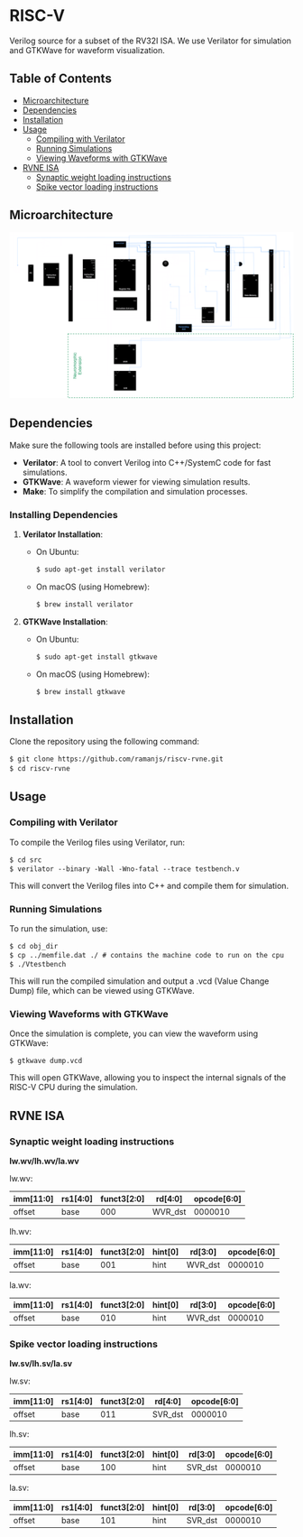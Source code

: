 # RISC-V

Verilog source for a subset of the RV32I ISA. We use Verilator for simulation and GTKWave for waveform visualization.

## Table of Contents
- [Microarchitecture](#microarchitecture)
- [Dependencies](#dependencies)
- [Installation](#installation)
- [Usage](#usage)
  - [Compiling with Verilator](#compiling-with-verilator)
  - [Running Simulations](#running-simulations)
  - [Viewing Waveforms with GTKWave](#viewing-waveforms-with-gtkwave)
- [RVNE ISA](#rvne-isa)
  - [Synaptic weight loading instructions](#synaptic-weight-loading-instructions)
  - [Spike vector loading instructions](#spike-vector-loading-instructions)

## Microarchitecture

![](arch.png)

## Dependencies

Make sure the following tools are installed before using this project:

- **Verilator**: A tool to convert Verilog into C++/SystemC code for fast simulations.
- **GTKWave**: A waveform viewer for viewing simulation results.
- **Make**: To simplify the compilation and simulation processes.

### Installing Dependencies

1. **Verilator Installation**:
   - On Ubuntu:
     ```bash
     $ sudo apt-get install verilator
     ```
   - On macOS (using Homebrew):
     ```bash
     $ brew install verilator
     ```

2. **GTKWave Installation**:
   - On Ubuntu:
     ```bash
     $ sudo apt-get install gtkwave
     ```
   - On macOS (using Homebrew):
     ```bash
     $ brew install gtkwave
     ```

## Installation

Clone the repository using the following command:

```bash
$ git clone https://github.com/ramanjs/riscv-rvne.git
$ cd riscv-rvne
```

## Usage

### Compiling with Verilator

To compile the Verilog files using Verilator, run:

```
$ cd src
$ verilator --binary -Wall -Wno-fatal --trace testbench.v     
```

This will convert the Verilog files into C++ and compile them for simulation.

### Running Simulations

To run the simulation, use:

```
$ cd obj_dir
$ cp ../memfile.dat ./ # contains the machine code to run on the cpu
$ ./Vtestbench
```

This will run the compiled simulation and output a .vcd (Value Change Dump) file, which can be viewed using GTKWave.

### Viewing Waveforms with GTKWave

Once the simulation is complete, you can view the waveform using GTKWave:

```
$ gtkwave dump.vcd
```

This will open GTKWave, allowing you to inspect the internal signals of the RISC-V CPU during the simulation.

## RVNE ISA

### Synaptic weight loading instructions

__lw.wv/lh.wv/la.wv__

lw.wv:

| imm[11:0] | rs1[4:0] | funct3[2:0] | rd[4:0] | opcode[6:0] |
| --- | --- | --- | --- | --- |
| offset | base | 000 | WVR_dst | 0000010 |

lh.wv:

| imm[11:0] | rs1[4:0] | funct3[2:0] | hint[0] | rd[3:0] | opcode[6:0] |
| --- | --- | --- | --- | --- | --- |
| offset | base | 001 | hint | WVR_dst | 0000010 |

la.wv:

| imm[11:0] | rs1[4:0] | funct3[2:0] | hint[0] | rd[3:0] | opcode[6:0] |
| --- | --- | --- | --- | --- | --- |
| offset | base | 010 | hint | WVR_dst | 0000010 |

### Spike vector loading instructions

__lw.sv/lh.sv/la.sv__

lw.sv:

| imm[11:0] | rs1[4:0] | funct3[2:0] | rd[4:0] | opcode[6:0] |
| --- | --- | --- | --- | --- |
| offset | base | 011 | SVR_dst | 0000010 |

lh.sv:

| imm[11:0] | rs1[4:0] | funct3[2:0] | hint[0] | rd[3:0] | opcode[6:0] |
| --- | --- | --- | --- | --- | --- |
| offset | base | 100 | hint | SVR_dst | 0000010 |

la.sv:

| imm[11:0] | rs1[4:0] | funct3[2:0] | hint[0] | rd[3:0] | opcode[6:0] |
| --- | --- | --- | --- | --- | --- |
| offset | base | 101 | hint | SVR_dst | 0000010 |
